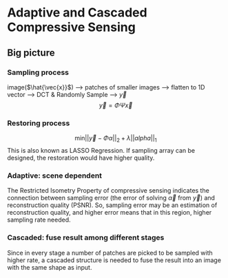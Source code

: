 # Adaptive and Cascaded Compressive Sensing
## Big picture
### Sampling process
image($\hat{\vec{x}}$) --> patches of smaller images -->  flatten to 1D vector --> DCT & Randomly Sample --> $\vec{y}$
$$
\vec{y} = \Phi \Psi \vec{x}
$$
### Restoring process
$$
\text{min} ||\vec{y} - \Phi \alpha||_2 + \lambda ||alpha||_1
$$
This is also known as LASSO Regression. If sampling array can be designed, the restoration would have higher quality.
### Adaptive: scene dependent
The Restricted Isometry Property of compressive sensing indicates the connection between sampling error (the error of solving $\vec{\alpha}$ from $\vec{y}$) and reconstruction quality (PSNR). So, sampling error may be an estimation of reconstruction quality, and higher error means that in this region, higher sampling rate needed.
### Cascaded: fuse result among different stages
Since in every stage a number of patches are picked to be sampled with higher rate, a cascaded structure is needed to fuse the result into an image with the same shape as input.
